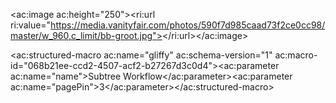 
<ac:image ac:height="250"><ri:url ri:value="https://media.vanityfair.com/photos/590f7d985caad73f2ce0cc98/master/w_960,c_limit/bb-groot.jpg"></ri:url></ac:image>



<ac:structured-macro ac:name="gliffy" ac:schema-version="1" ac:macro-id="068b21ee-ccd2-4507-acf2-b27267d3c0d4"><ac:parameter ac:name="name">Subtree Workflow</ac:parameter><ac:parameter ac:name="pagePin">3</ac:parameter></ac:structured-macro>
